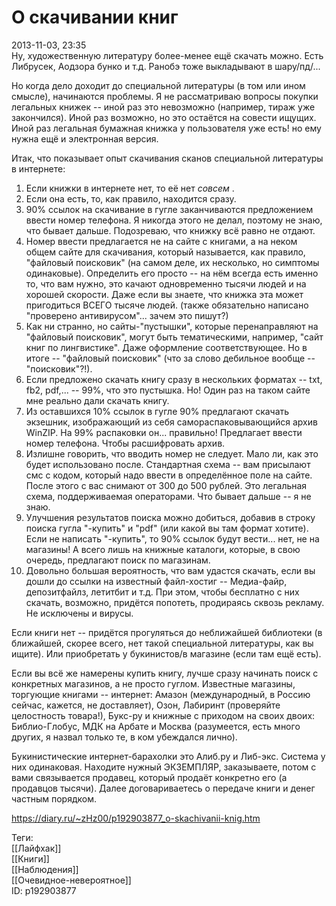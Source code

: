 О скачивании книг
==================

   
 2013-11-03, 23:35   
  Ну, художественную литературу более-менее ещё скачать можно. Есть Либрусек, Аодзора бунко и т.д. Ранобэ тоже выкладывают в шару/пд/...   
   
 Но когда дело доходит до специальной литературы (в том или ином смысле), начинаются проблемы. Я не рассматриваю вопросы покупки легальных книжек -- иной раз это невозможно (например, тираж уже закончился). Иной раз возможно, но это остаётся на совести ищущих. Иной раз легальная бумажная книжка у пользователя уже есть! но ему нужна ещё и электронная версия.   
   
 Итак, что показывает опыт скачивания сканов специальной литературы в интернете:   
 1. Если книжки в интернете нет, то её нет  *совсем*  .   
 2. Если она есть, то, как правило, находится сразу.   
 3. 90% ссылок на скачивание в гугле заканчиваются предложением ввести номер телефона. Я никогда этого не делал, поэтому не знаю, что бывает дальше. Подозреваю, что книжку всё равно не отдают.   
 4. Номер ввести предлагается не на сайте с книгами, а на неком общем сайте для скачивания, который называется, как правило, "файловый поисковик" (на самом деле, их несколько, но симптомы одинаковые). Определить его просто -- на нём всегда есть именно то, что вам нужно, это качают одновременно тысячи людей и на хорошей скорости. Даже если вы знаете, что книжка эта может пригодиться ВСЕГО тысяче людей. (также обязательно написано "проверено антивирусом"... зачем это пишут?)   
 5. Как ни странно, но сайты-"пустышки", которые перенаправляют на "файловый поисковик", могут быть тематическими, например, "сайт книг по лингвистике". Даже оформление соответствующее. Но в итоге -- "файловый поисковик" (что за слово дебильное вообще -- "поисковик"?!).   
 6. Если предложено скачать книгу сразу в нескольких форматах -- txt, fb2, pdf,... -- 99%, что это пустышка. Но! Один раз на таком сайте мне реально дали скачать книгу.   
 7. Из оставшихся 10% ссылок в гугле 90% предлагают скачать экзешник, изображающий из себя самораспаковывающийся архив WinZIP. На 99% распаковки он... правильно! Предлагает ввести номер телефона. Чтобы расшифровать архив.   
 8. Излишне говорить, что вводить номер не следует. Мало ли, как это будет использовано после. Стандартная схема -- вам присылают смс с кодом, который надо ввести в определённое поле на сайте. После этого с вас снимают от 300 до 500 рублей. Это легальная схема, поддерживаемая операторами. Что бывает дальше -- я не знаю.   
 9. Улучшения результатов поиска можно добиться, добавив в строку поиска гугла "-купить" и "pdf" (или какой вы там формат хотите). Если не написать "-купить", то 90% ссылок будут вести... нет, не на магазины! А всего лишь на книжные каталоги, которые, в свою очередь, предлагают поиск по магазинам.   
 10. Довольно большая вероятность, что вам удастся скачать, если вы дошли до ссылки на известный файл-хостиг -- Медиа-файр, депозитфайлз, летитбит и т.д. При этом, чтобы бесплатно с них скачать, возможно, придётся попотеть, продираясь сквозь рекламу. Не исключены и вирусы.   
   
 Если книги нет -- придётся прогуляться до неближайшей библиотеки (в ближайшей, скорее всего, нет такой специальной литературы, как вы ищите). Или приобретать у букинистов/в магазине (если там ещё есть).   
   
 Если вы всё же намерены купить книгу, лучше сразу начинать поиск с конкретных магазинов, а не просто гуглом. Известные магазины, торгующие книгами -- интернет: Амазон (международный, в Россию сейчас, кажется, не доставляет), Озон, Лабиринт (проверяйте целостность товара!), Букс-ру и книжные с приходом на своих двоих: Библио-Глобус, МДК на Арбате и Москва (разумеется, есть много других, я назвал только те, в ком убеждался лично).   
   
 Букинистические интернет-барахолки это Алиб.ру и Либ-экс. Система у них одинаковая. Находите нужный ЭКЗЕМПЛЯР, заказываете, потом с вами связывается продавец, который продаёт конкретно его (а продавцов тысячи). Далее договариваетесь о передаче книги и денег частным порядком.   
    
 <https://diary.ru/~zHz00/p192903877_o-skachivanii-knig.htm>   
   
 Теги:   
 [[Лайфхак]]   
 [[Книги]]   
 [[Наблюдения]]   
 [[Очевидное-невероятное]]   
 ID: p192903877
